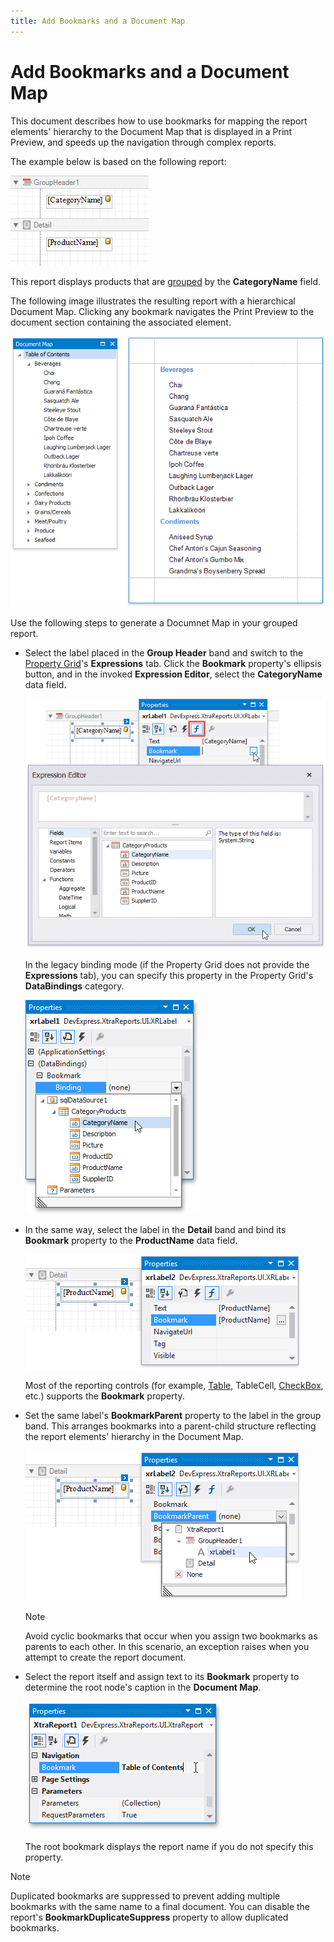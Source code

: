 ```yaml
---
title: Add Bookmarks and a Document Map
---
```

# Add Bookmarks and a Document Map

This document describes how to use bookmarks for mapping the report elements' hierarchy to the Document Map that is displayed in a Print Preview, and speeds up the navigation through complex reports.

The example below is based on the following report:

![eurd-win-add-bookmark-source-report](../../../../images/eurd-win-add-bookmark-source-report.png)

This report displays products that are [grouped](..\shape-report-data\group-and-sort-data\group-data.md) by the **CategoryName** field. 

The following image illustrates the resulting report with a hierarchical Document Map. Clicking any bookmark navigates the Print Preview to the document section containing the associated element.

![eurd-win-addbookmark_result](../../../../images/eurd-win-addbookmark_result.png)

Use the following steps to generate a Documnet Map in your grouped report.

- Select the label placed in the **Group Header** band and switch to the [Property Grid](..\report-designer-tools\ui-panels\property-grid.md)'s **Expressions** tab. Click the **Bookmark** property's ellipsis button, and in the invoked **Expression Editor**, select the **CategoryName** data field.
	
	![eurd-win-addbookmark-set-bookmark-for-group](../../../../images/eurd-win-addbookmark-set-bookmark-for-group.png)
	
	In the legacy binding mode (if the Property Grid does not provide the **Expressions** tab), you can specify this property in the Property Grid's **DataBindings** category.
	
	![eurd-win-addbookmark_legacy](../../../../images/eurd-win-addbookmark_legacy.png)
- In the same way, select the label in the **Detail** band and bind its **Bookmark** property to the **ProductName** data field.
	
	![eurd-win-addbookmark-set-bookmarks-for-details](../../../../images/eurd-win-addbookmark-set-bookmarks-for-details.png)
	
	Most of the reporting controls (for example, [Table](..\use-report-elements\use-tables.md), TableCell, [CheckBox](..\use-report-elements\use-basic-report-controls\check-box.md), etc.) supports the **Bookmark** property.
- Set the same label's **BookmarkParent** property to the label in the group band. This arranges bookmarks into a parent-child structure reflecting the report elements' hierarchy in the Document Map.
	
	![eurd-win-addbookmark-bookmark-parent](../../../../images/eurd-win-addbookmark-bookmark-parent.png)
	
	> [!NOTE]
	> Avoid cyclic bookmarks that occur when you assign two bookmarks as parents to each other. In this scenario, an exception raises when you attempt to create the report document.
- Select the report itself and assign text to its **Bookmark** property to determine the root node's caption in the **Document Map**.
	
	![eurd-win-addbookmark-root-bookmark](../../../../images/eurd-win-addbookmark-root-bookmark.png)
	
	The root bookmark displays the report name if you do not specify this property.

> [!NOTE]
> Duplicated bookmarks are suppressed to prevent adding multiple bookmarks with the same name to a final document. You can disable the  report's **BookmarkDuplicateSuppress** property to allow duplicated bookmarks.